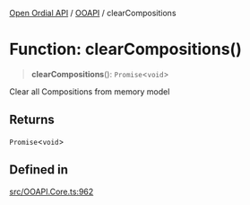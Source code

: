 [Open Ordial API](../../README.md) / [OOAPI](../README.md) / clearCompositions

# Function: clearCompositions()

> **clearCompositions**(): `Promise`\<`void`\>

Clear all Compositions from memory model

## Returns

`Promise`\<`void`\>

## Defined in

[src/OOAPI.Core.ts:962](https://github.com/open-ordinal/open-ordinal-api/blob/70e118e56492403aed907a3616034144dfc18228/src/OOAPI.Core.ts#L962)
